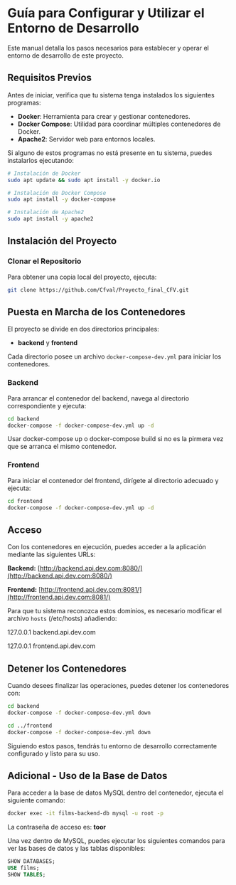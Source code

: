 # Guía para Configurar y Utilizar el Entorno de Desarrollo

Este manual detalla los pasos necesarios para establecer y operar el entorno de desarrollo de este proyecto.

## Requisitos Previos

Antes de iniciar, verifica que tu sistema tenga instalados los siguientes programas:

- **Docker**: Herramienta para crear y gestionar contenedores.
- **Docker Compose**: Utilidad para coordinar múltiples contenedores de Docker.
- **Apache2**: Servidor web para entornos locales.

Si alguno de estos programas no está presente en tu sistema, puedes instalarlos ejecutando:

```bash
# Instalación de Docker
sudo apt update && sudo apt install -y docker.io

# Instalación de Docker Compose
sudo apt install -y docker-compose

# Instalación de Apache2
sudo apt install -y apache2
```

## Instalación del Proyecto

### Clonar el Repositorio

Para obtener una copia local del proyecto, ejecuta:

```bash
git clone https://github.com/Cfval/Proyecto_final_CFV.git
```

## Puesta en Marcha de los Contenedores

El proyecto se divide en dos directorios principales:

- **backend** y **frontend**

Cada directorio posee un archivo `docker-compose-dev.yml` para iniciar los contenedores.

### Backend

Para arrancar el contenedor del backend, navega al directorio correspondiente y ejecuta:

```bash
cd backend
docker-compose -f docker-compose-dev.yml up -d
```
Usar docker-compose up o docker-compose build si no es la pirmera vez que se arranca el mismo contenedor. 
### Frontend

Para iniciar el contenedor del frontend, dirígete al directorio adecuado y ejecuta:

```bash
cd frontend
docker-compose -f docker-compose-dev.yml up -d
```

## Acceso

Con los contenedores en ejecución, puedes acceder a la aplicación mediante las siguientes URLs:

**Backend:** [http://backend.api.dev.com:8080/](http://backend.api.dev.com:8080/)

**Frontend:** [http://frontend.api.dev.com:8081/](http://frontend.api.dev.com:8081/)

Para que tu sistema reconozca estos dominios, es necesario modificar el archivo `hosts` (/etc/hosts) añadiendo:

127.0.0.1 backend.api.dev.com

127.0.0.1 frontend.api.dev.com

## Detener los Contenedores

Cuando desees finalizar las operaciones, puedes detener los contenedores con:

```bash
cd backend
docker-compose -f docker-compose-dev.yml down

cd ../frontend
docker-compose -f docker-compose-dev.yml down
```

Siguiendo estos pasos, tendrás tu entorno de desarrollo correctamente configurado y listo para su uso.


## Adicional - Uso de la Base de Datos

Para acceder a la base de datos MySQL dentro del contenedor, ejecuta el siguiente comando:

```bash
docker exec -it films-backend-db mysql -u root -p
```

La contraseña de acceso es: **toor**

Una vez dentro de MySQL, puedes ejecutar los siguientes comandos para ver las bases de datos y las tablas disponibles:

```sql
SHOW DATABASES;
USE films;
SHOW TABLES;
```




